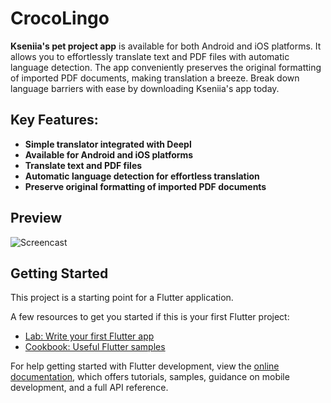 # CrocoLingo

**Kseniia's pet project app** is available for both Android and iOS platforms.
It allows you to effortlessly translate text and PDF files with automatic language detection. The
app conveniently preserves the original formatting of imported PDF documents, making translation a
breeze. Break down language barriers with ease by downloading Kseniia's app today.

## Key Features:

- **Simple translator integrated with Deepl**
- **Available for Android and iOS platforms**
- **Translate text and PDF files**
- **Automatic language detection for effortless translation**
- **Preserve original formatting of imported PDF documents**

## Preview

![Screencast](screencast.gif)

## Getting Started

This project is a starting point for a Flutter application.

A few resources to get you started if this is your first Flutter project:

- [Lab: Write your first Flutter app](https://docs.flutter.dev/get-started/codelab)
- [Cookbook: Useful Flutter samples](https://docs.flutter.dev/cookbook)

For help getting started with Flutter development, view the
[online documentation](https://docs.flutter.dev/), which offers tutorials,
samples, guidance on mobile development, and a full API reference.
